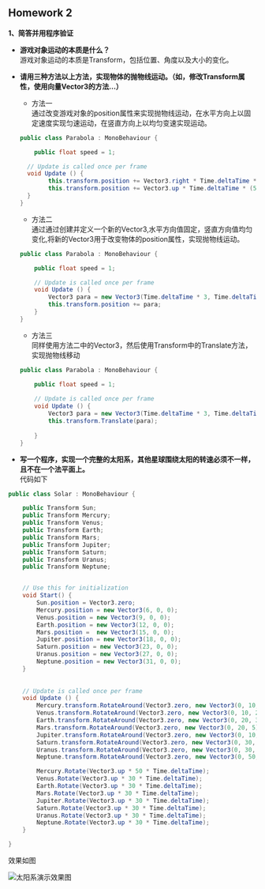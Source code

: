Homework 2
---

**1、简答并用程序验证**  

 * **游戏对象运动的本质是什么？**  
    游戏对象运动的本质是Transform，包括位置、角度以及大小的变化。  
    
 * **请用三种方法以上方法，实现物体的抛物线运动。（如，修改Transform属性，使用向量Vector3的方法…）**  
    * 方法一  
    通过改变游戏对象的position属性来实现抛物线运动，在水平方向上以固定速度实现匀速运动，在竖直方向上以均匀变速实现运动。  
    ```c#  
    public class Parabola : MonoBehaviour {  

        public float speed = 1;

      // Update is called once per frame
      void Update () {
            this.transform.position += Vector3.right * Time.deltaTime * 3;
            this.transform.position += Vector3.up * Time.deltaTime * (50 - speed++) / 10;
      }
    }
    ```  
    * 方法二  
    通过通过创建并定义一个新的Vector3,水平方向值固定，竖直方向值均匀变化,将新的Vector3用于改变物体的position属性，实现抛物线运动。  
    ```c#  
    public class Parabola : MonoBehaviour {

        public float speed = 1;

    	// Update is called once per frame
    	void Update () {
            Vector3 para = new Vector3(Time.deltaTime * 3, Time.deltaTime * (50 - speed++) / 10, 0);
            this.transform.position += para;
    	}
    }
    ```  
    * 方法三  
    同样使用方法二中的Vector3，然后使用Transform中的Translate方法，实现抛物线移动  
    ```c#  
    public class Parabola : MonoBehaviour {  

        public float speed = 1;
        
    	// Update is called once per frame
    	void Update () {
            Vector3 para = new Vector3(Time.deltaTime * 3, Time.deltaTime * (50 - speed++) / 10, 0);
            this.transform.Translate(para);
            
    	}
    }
    ```  
 

 * **写一个程序，实现一个完整的太阳系，其他星球围绕太阳的转速必须不一样，且不在一个法平面上。**    
   代码如下  
  ```c#  
  public class Solar : MonoBehaviour {

      public Transform Sun;
      public Transform Mercury;
      public Transform Venus;
      public Transform Earth;
      public Transform Mars;
      public Transform Jupiter;
      public Transform Saturn;
      public Transform Uranus;
      public Transform Neptune;


      // Use this for initialization
      void Start() {
          Sun.position = Vector3.zero;
          Mercury.position = new Vector3(6, 0, 0);
          Venus.position = new Vector3(9, 0, 0);
          Earth.position = new Vector3(12, 0, 0);
          Mars.position =  new Vector3(15, 0, 0);
          Jupiter.position = new Vector3(18, 0, 0);
          Saturn.position = new Vector3(23, 0, 0);
          Uranus.position = new Vector3(27, 0, 0);
          Neptune.position = new Vector3(31, 0, 0);
      }
      
      
      // Update is called once per frame
      void Update () {
          Mercury.transform.RotateAround(Vector3.zero, new Vector3(0, 10, 1), 30 * Time.deltaTime);
          Venus.transform.RotateAround(Vector3.zero, new Vector3(0, 10, 2), 28 * Time.deltaTime);
          Earth.transform.RotateAround(Vector3.zero, new Vector3(0, 20, 3), 25 * Time.deltaTime);
          Mars.transform.RotateAround(Vector3.zero, new Vector3(0, 20, 5), 22 * Time.deltaTime);
          Jupiter.transform.RotateAround(Vector3.zero, new Vector3(0, 10, 3), 20 * Time.deltaTime);
          Saturn.transform.RotateAround(Vector3.zero, new Vector3(0, 30, 3), 16 * Time.deltaTime);
          Uranus.transform.RotateAround(Vector3.zero, new Vector3(0, 30, 4), 12 * Time.deltaTime);
          Neptune.transform.RotateAround(Vector3.zero, new Vector3(0, 50, 4), 10 * Time.deltaTime);

          Mercury.Rotate(Vector3.up * 50 * Time.deltaTime);
          Venus.Rotate(Vector3.up * 30 * Time.deltaTime);
          Earth.Rotate(Vector3.up * 30 * Time.deltaTime);
          Mars.Rotate(Vector3.up * 30 * Time.deltaTime);
          Jupiter.Rotate(Vector3.up * 30 * Time.deltaTime);
          Saturn.Rotate(Vector3.up * 30 * Time.deltaTime);
          Uranus.Rotate(Vector3.up * 30 * Time.deltaTime);
          Neptune.Rotate(Vector3.up * 30 * Time.deltaTime);
      }

  }
  ```  
  效果如图    

  ![太阳系演示效果图](https://images-cdn.shimo.im/eamcTOP5OYcwhdj1/image.png!thumbnail)




